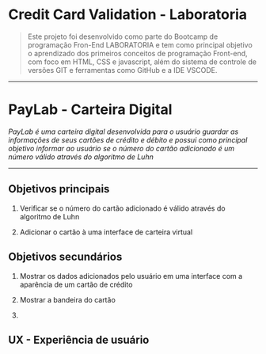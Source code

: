 # Credit Card Validation - Laboratoria

> Este projeto foi desenvolvido como parte do Bootcamp de programação Fron-End LABORATORIA e tem como principal objetivo o aprendizado dos primeiros conceitos de programação Front-end, com foco em HTML, CSS e javascript, além do sistema de controle de versões GIT e ferramentas como GitHub e a IDE VSCODE.

---

# PayLab - Carteira Digital

*PayLab é uma carteira digital desenvolvida para o usuário guardar as informações de seus cartões de crédito e débito e possui como principal objetivo informar ao usuário se o número do cartão adicionado é um número válido através do algoritmo de Luhn*

---

## Objetivos principais

1. Verificar se o número do cartão adicionado é válido através do algoritmo de Luhn

2. Adicionar o cartão à uma interface de carteira virtual

## Objetivos secundários

1. Mostrar os dados adicionados pelo usuário em uma interface com a aparência de um cartão de crédito

2. Mostrar a bandeira do cartão

3.

## UX - Experiência de usuário







